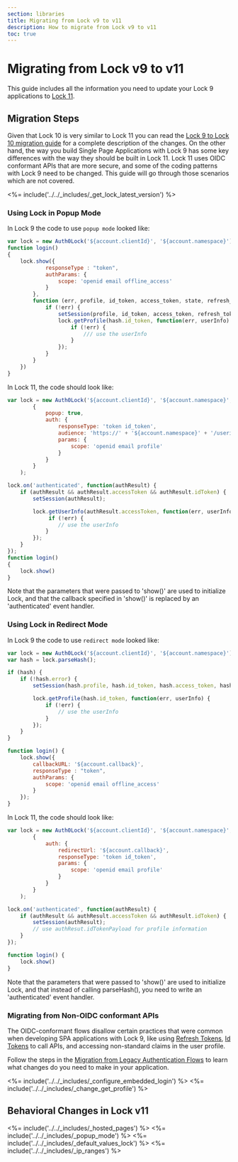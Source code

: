 ```yaml
---
section: libraries
title: Migrating from Lock v9 to v11
description: How to migrate from Lock v9 to v11
toc: true
---
```

# Migrating from Lock v9 to v11

This guide includes all the information you need to update your Lock 9 applications to [Lock 11](/libraries/lock).

## Migration Steps

Given that Lock 10 is very similar to Lock 11 you can read the [Lock 9 to Lock 10 migration guide](/libraries/lock/v10/migration-guide) for a complete description of the changes. On the other hand, the way you build Single Page Applications with Lock 9 has some key differences with the way they should be built in Lock 11. Lock 11 uses OIDC conformant APIs that are more secure, and some of the coding patterns with Lock 9 need to be changed. This guide will go through those scenarios which are not covered.

<%= include('../../_includes/_get_lock_latest_version') %>

### Using Lock in Popup Mode

In Lock 9 the code to use `popup mode` looked like:

```js
var lock = new Auth0Lock('${account.clientId}', '${account.namespace}');
function login()
{
    lock.show({
            responseType : "token",
            authParams: {
                scope: 'openid email offline_access'
            }
        },
        function (err, profile, id_token, access_token, state, refresh_token) {
            if (!err) {
                setSession(profile, id_token, access_token, refresh_token);
                lock.getProfile(hash.id_token, function(err, userInfo) {
                    if (!err) {
                        /// use the userInfo
                    }
                });
            }
        }
    })
}
```

In Lock 11, the code should look like:

```js
var lock = new Auth0Lock('${account.clientId}', '${account.namespace}', {
        {
            popup: true,
            auth: {
                responseType: 'token id_token',
                audience: 'https://' + '${account.namespace}' + '/userinfo',
                params: {
                    scope: 'openid email profile'
                }
            }
        }
    );

lock.on('authenticated', function(authResult) {
    if (authResult && authResult.accessToken && authResult.idToken) {
        setSession(authResult);

        lock.getUserInfo(authResult.accessToken, function(err, userInfo) {
             if (!err) {
                // use the userInfo
            }
        });
    }
});
function login()
{
    lock.show()
}
```

Note that the parameters that were passed to 'show()' are used to initialize Lock, and that the callback specified in 'show()' is replaced by an 'authenticated' event handler. 

### Using Lock in Redirect Mode

In Lock 9 the code to use `redirect mode` looked like:

```js
var lock = new Auth0Lock('${account.clientId}', '${account.namespace}');
var hash = lock.parseHash();

if (hash) {
    if (!hash.error) {
        setSession(hash.profile, hash.id_token, hash.access_token, hash.refresh_token);

        lock.getProfile(hash.id_token, function(err, userInfo) {
            if (!err) {
                // use the userInfo
            }
        });
    } 
}

function login() {
    lock.show({
        callbackURL: '${account.callback}',
        responseType : "token",
        authParams: {
            scope: 'openid email offline_access'
        }
    });
}
```

In Lock 11, the code should look like:

```js
var lock = new Auth0Lock('${account.clientId}', '${account.namespace}', {
        {
            auth: {
                redirectUrl: '${account.callback}',
                responseType: 'token id_token',
                params: {
                    scope: 'openid email profile'
                }
            }
        }
    );

lock.on('authenticated', function(authResult) {
    if (authResult && authResult.accessToken && authResult.idToken) {
        setSession(authResult);
        // use authResut.idTokenPayload for profile information
    }
});

function login() {
    lock.show()
}
```

Note that the parameters that were passed to 'show()' are used to initialize Lock, and that instead of calling parseHash(), you need to write an 'authenticated' event handler.

### Migrating from Non-OIDC conformant APIs

The OIDC-conformant flows disallow certain practices that were common when developing SPA applications with Lock 9, like using [Refresh Tokens](tokens/refresh-token), [Id Tokens](/tokens/id-token) to call APIs, and accessing non-standard claims in the user profile.

Follow the steps in the [Migration from Legacy Authentication Flows](/libraries/lock/v11/migration-legacy-flows) to learn what changes do you need to make in your application.

<%= include('../../_includes/_configure_embedded_login') %>
<%= include('../../_includes/_change_get_profile') %>

## Behavioral Changes in Lock v11

<%= include('../../_includes/_hosted_pages') %>
<%= include('../../_includes/_popup_mode') %>
<%= include('../../_includes/_default_values_lock') %>
<%= include('../../_includes/_ip_ranges') %>
